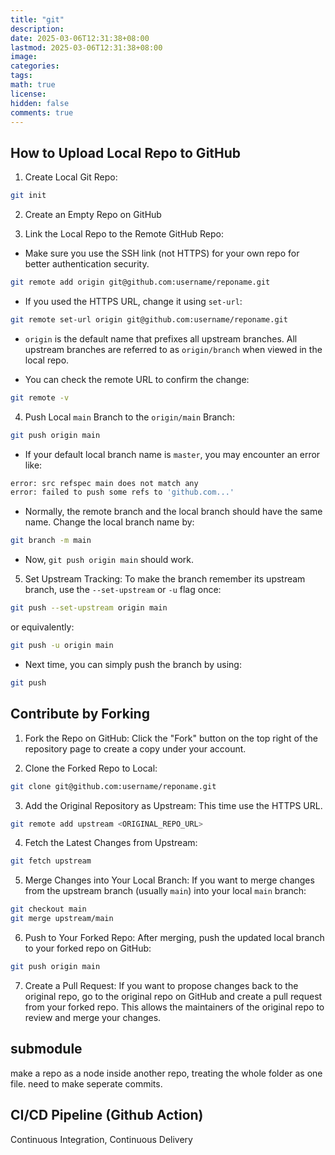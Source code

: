 ```yaml
---
title: "git"
description: 
date: 2025-03-06T12:31:38+08:00
lastmod: 2025-03-06T12:31:38+08:00
image: 
categories: 
tags: 
math: true
license: 
hidden: false
comments: true
---
```


## How to Upload Local Repo to GitHub

1. Create Local Git Repo:
```bash
git init
```

2. Create an Empty Repo on GitHub

3. Link the Local Repo to the Remote GitHub Repo:
- Make sure you use the SSH link (not HTTPS) for your own repo for better authentication security.
```bash
git remote add origin git@github.com:username/reponame.git
```

- If you used the HTTPS URL, change it using `set-url`:
```bash
git remote set-url origin git@github.com:username/reponame.git
```

- `origin` is the default name that prefixes all upstream branches. All upstream branches are referred to as `origin/branch` when viewed in the local repo.

- You can check the remote URL to confirm the change:
```bash
git remote -v
```

4. Push Local `main` Branch to the `origin/main` Branch:
```bash
git push origin main
```

- If your default local branch name is `master`, you may encounter an error like:
```bash
error: src refspec main does not match any
error: failed to push some refs to 'github.com...'
```

- Normally, the remote branch and the local branch should have the same name. Change the local branch name by:
```bash
git branch -m main
```

- Now, `git push origin main` should work.

5. Set Upstream Tracking: To make the branch remember its upstream branch, use the `--set-upstream` or `-u` flag once:
```bash
git push --set-upstream origin main
```
or equivalently:
```bash
git push -u origin main
```

- Next time, you can simply push the branch by using:
```bash
git push
```



## Contribute by Forking

1. Fork the Repo on GitHub: Click the "Fork" button on the top right of the repository page to create a copy under your account.

2. Clone the Forked Repo to Local:
```bash
git clone git@github.com:username/reponame.git
```

3. Add the Original Repository as Upstream: This time use the HTTPS URL.
```bash
git remote add upstream <ORIGINAL_REPO_URL>
```

4. Fetch the Latest Changes from Upstream:
```bash
git fetch upstream
```

5. Merge Changes into Your Local Branch: If you want to merge changes from the upstream branch (usually `main`) into your local `main` branch:
```bash
git checkout main
git merge upstream/main
```

6. Push to Your Forked Repo: After merging, push the updated local branch to your forked repo on GitHub:
```bash
git push origin main
```

7. Create a Pull Request: If you want to propose changes back to the original repo, go to the original repo on GitHub and create a pull request from your forked repo. This allows the maintainers of the original repo to review and merge your changes.

## submodule
make a repo as a node inside another repo, treating the whole folder as one file.
need to make seperate commits.

## CI/CD Pipeline (Github Action)
Continuous Integration, Continuous Delivery
